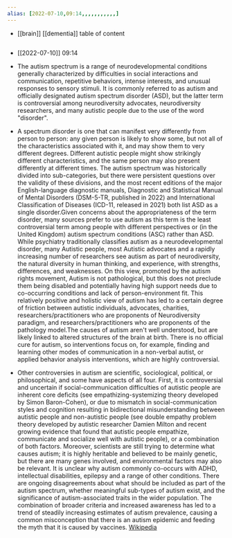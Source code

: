 ```yaml
---
alias: [2022-07-10,09:14,,,,,,,,,,,]
---
```

- [[brain]] [[dementia]]
table of content
```toc
```

- [[2022-07-10]] 09:14
- The autism spectrum is a range of neurodevelopmental conditions generally characterized by difficulties in social interactions and communication, repetitive behaviors, intense interests, and unusual responses to sensory stimuli. It is commonly referred to as autism and officially designated autism spectrum disorder (ASD), but the latter term is controversial among neurodiversity advocates, neurodiversity researchers, and many autistic people due to the use of the word "disorder".

- A spectrum disorder is one that can manifest very differently from person to person: any given person is likely to show some, but not all of the characteristics associated with it, and may show them to very different degrees. Different autistic people might show strikingly different characteristics, and the same person may also present differently at different times. The autism spectrum was historically divided into sub-categories, but there were persistent questions over the validity of these divisions, and the most recent editions of the major English-language diagnostic manuals, Diagnostic and Statistical Manual of Mental Disorders (DSM-5-TR, published in 2022) and International Classification of Diseases (ICD-11, released in 2021) both list ASD as a single disorder.Given concerns about the appropriateness of the term disorder, many sources prefer to use autism as this term is the least controversial term among people with different perspectives or (in the United Kingdom) autism spectrum conditions (ASC) rather than ASD. While psychiatry traditionally classifies autism as a neurodevelopmental disorder, many Autistic people, most Autistic advocates and a rapidly increasing number of researchers see autism as part of neurodiversity, the natural diversity in human thinking, and experience, with strengths, differences, and weaknesses. On this view, promoted by the autism rights movement, Autism is not pathological, but this does not preclude them being disabled and potentially having high support needs due to co-occurring conditions and lack of person-environment fit. This relatively positive and holistic view of autism has led to a certain degree of friction between autistic individuals, advocates, charities, researchers/practitioners who are proponents of Neurodiversity paradigm, and researchers/practitioners who are proponents of the pathology model.The causes of autism aren't well understood, but are likely linked to altered structures of the brain at birth. There is no official cure for autism, so interventions focus on, for example, finding and learning other modes of communication in a non-verbal autist, or applied behavior analysis interventions, which are highly controversial.

- Other controversies in autism are scientific, sociological, political, or philosophical, and some have aspects of all four. First, it is controversial and uncertain if social-communication difficulties of autistic people are inherent core deficits (see empathizing-systemizing theory developed by Simon Baron-Cohen), or due to mismatch in social-communication styles and cognition resulting in bidirectional misunderstanding between autistic people and non-autistic people (see double empathy problem theory developed by autistic researcher Damien Milton and recent growing evidence that found that autistic people empathize, communicate and socialize well with autistic people), or a combination of both factors. Moreover, scientists are still trying to determine what causes autism; it is highly heritable and believed to be mainly genetic, but there are many genes involved, and environmental factors may also be relevant. It is unclear why autism commonly co-occurs with ADHD, intellectual disabilities, epilepsy and a range of other conditions. There are ongoing disagreements about what should be included as part of the autism spectrum, whether meaningful sub-types of autism exist, and the significance of autism-associated traits in the wider population. The combination of broader criteria and increased awareness has led to a trend of steadily increasing estimates of autism prevalence, causing a common misconception that there is an autism epidemic and feeding the myth that it is caused by vaccines.
[Wikipedia](https://en.wikipedia.org/wiki/Autism%20spectrum)